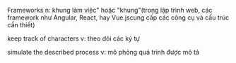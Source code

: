 Frameworks n: khung làm việc" hoặc "khung"(trong lập trình web, các framework như Angular, React, hay Vue.jscung cấp các công cụ và cấu trúc cần thiết)

keep track of characters v: theo dõi các ký tự

simulate the described process v: mô phỏng quá trình được mô tả
